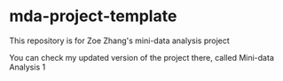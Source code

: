 # mda-project-template
This repository is for Zoe Zhang's mini-data analysis project

You can check my updated version of the project there, called Mini-data Analysis 1
